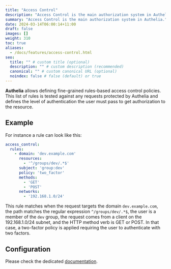 ```yaml
---
title: "Access Control"
description: "Access Control is the main authorization system in Authelia."
summary: "Access Control is the main authorization system in Authelia."
date: 2024-03-14T06:00:14+11:00
draft: false
images: []
weight: 310
toc: true
aliases:
  - /docs/features/access-control.html
seo:
  title: "" # custom title (optional)
  description: "" # custom description (recommended)
  canonical: "" # custom canonical URL (optional)
  noindex: false # false (default) or true
---
```


__Authelia__ allows defining fine-grained rules-based access control policies. This list of rules is tested against
any requests protected by Authelia and defines the level of authentication the user must pass to get authorization to
the resource.

## Example

For instance a rule can look like this:

```yaml {title="configuration.yml"}
access_control:
  rules:
    - domain: 'dev.example.com'
      resources:
        - '^/groups/dev/.*$'
      subject: 'group:dev'
      policy: 'two_factor'
      methods:
        - 'GET'
        - 'POST'
      networks:
        - '192.168.1.0/24'
```

This rule matches when the request targets the domain `dev.example.com`, the path matches the regular expression
`^/groups/dev/.*$`, the user is a member of the `dev` group, the request comes from a client on the 192.168.1.0/24
subnet, and the HTTP method verb is GET or POST. In that case, a two-factor policy is applied requiring the user to
authenticate with two factors.

## Configuration

Please check the dedicated [documentation](../../configuration/security/access-control.md).
